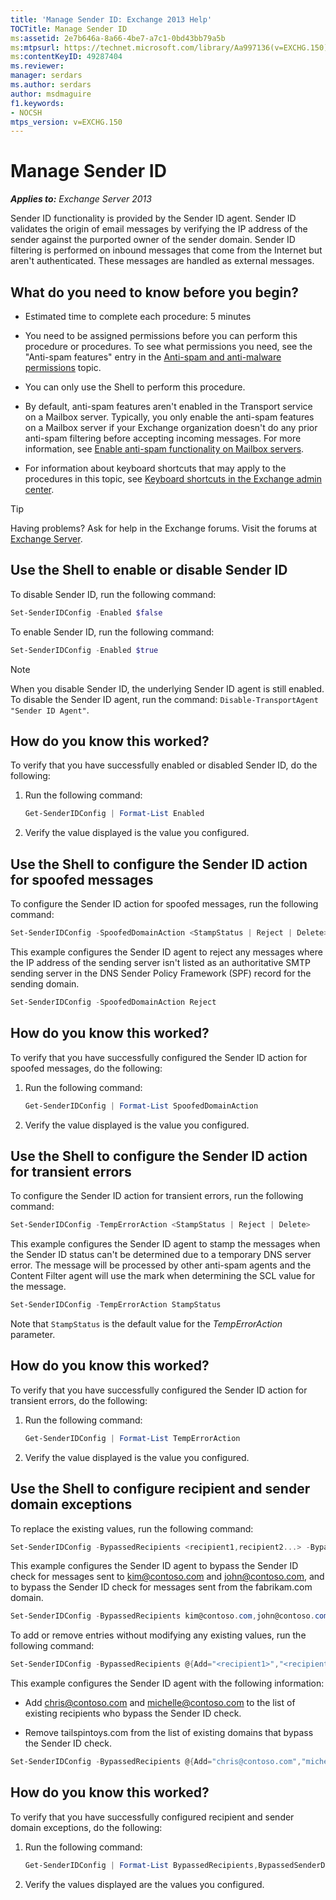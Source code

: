 ```yaml
---
title: 'Manage Sender ID: Exchange 2013 Help'
TOCTitle: Manage Sender ID
ms:assetid: 2e7b646a-8a66-4be7-a7c1-0bd43bb79a5b
ms:mtpsurl: https://technet.microsoft.com/library/Aa997136(v=EXCHG.150)
ms:contentKeyID: 49287404
ms.reviewer: 
manager: serdars
ms.author: serdars
author: msdmaguire
f1.keywords:
- NOCSH
mtps_version: v=EXCHG.150
---
```


# Manage Sender ID

_**Applies to:** Exchange Server 2013_

Sender ID functionality is provided by the Sender ID agent. Sender ID validates the origin of email messages by verifying the IP address of the sender against the purported owner of the sender domain. Sender ID filtering is performed on inbound messages that come from the Internet but aren't authenticated. These messages are handled as external messages.

## What do you need to know before you begin?

- Estimated time to complete each procedure: 5 minutes

- You need to be assigned permissions before you can perform this procedure or procedures. To see what permissions you need, see the "Anti-spam features" entry in the [Anti-spam and anti-malware permissions](anti-spam-and-anti-malware-permissions-exchange-2013-help.md) topic.

- You can only use the Shell to perform this procedure.

- By default, anti-spam features aren't enabled in the Transport service on a Mailbox server. Typically, you only enable the anti-spam features on a Mailbox server if your Exchange organization doesn't do any prior anti-spam filtering before accepting incoming messages. For more information, see [Enable anti-spam functionality on Mailbox servers](enable-anti-spam-functionality-on-mailbox-servers-exchange-2013-help.md).

- For information about keyboard shortcuts that may apply to the procedures in this topic, see [Keyboard shortcuts in the Exchange admin center](keyboard-shortcuts-in-the-exchange-admin-center-2013-help.md).

> [!TIP]
> Having problems? Ask for help in the Exchange forums. Visit the forums at [Exchange Server](https://social.technet.microsoft.com/forums/office/home?category=exchangeserver).

## Use the Shell to enable or disable Sender ID

To disable Sender ID, run the following command:

```powershell
Set-SenderIDConfig -Enabled $false
```

To enable Sender ID, run the following command:

```powershell
Set-SenderIDConfig -Enabled $true
```

> [!NOTE]
> When you disable Sender ID, the underlying Sender ID agent is still enabled. To disable the Sender ID agent, run the command: <CODE>Disable-TransportAgent "Sender ID Agent"</CODE>.

## How do you know this worked?

To verify that you have successfully enabled or disabled Sender ID, do the following:

1. Run the following command:

   ```powershell
   Get-SenderIDConfig | Format-List Enabled
   ```

2. Verify the value displayed is the value you configured.

## Use the Shell to configure the Sender ID action for spoofed messages

To configure the Sender ID action for spoofed messages, run the following command:

```powershell
Set-SenderIDConfig -SpoofedDomainAction <StampStatus | Reject | Delete>
```

This example configures the Sender ID agent to reject any messages where the IP address of the sending server isn't listed as an authoritative SMTP sending server in the DNS Sender Policy Framework (SPF) record for the sending domain.

```powershell
Set-SenderIDConfig -SpoofedDomainAction Reject
```

## How do you know this worked?

To verify that you have successfully configured the Sender ID action for spoofed messages, do the following:

1. Run the following command:

   ```powershell
   Get-SenderIDConfig | Format-List SpoofedDomainAction
   ```

2. Verify the value displayed is the value you configured.

## Use the Shell to configure the Sender ID action for transient errors

To configure the Sender ID action for transient errors, run the following command:

```powershell
Set-SenderIDConfig -TempErrorAction <StampStatus | Reject | Delete>
```

This example configures the Sender ID agent to stamp the messages when the Sender ID status can't be determined due to a temporary DNS server error. The message will be processed by other anti-spam agents and the Content Filter agent will use the mark when determining the SCL value for the message.

```powershell
Set-SenderIDConfig -TempErrorAction StampStatus
```

Note that `StampStatus` is the default value for the *TempErrorAction* parameter.

## How do you know this worked?

To verify that you have successfully configured the Sender ID action for transient errors, do the following:

1. Run the following command:

   ```powershell
   Get-SenderIDConfig | Format-List TempErrorAction
   ```

2. Verify the value displayed is the value you configured.

## Use the Shell to configure recipient and sender domain exceptions

To replace the existing values, run the following command:

```powershell
Set-SenderIDConfig -BypassedRecipients <recipient1,recipient2...> -BypassedSenderDomains <domain1,domain2...>
```

This example configures the Sender ID agent to bypass the Sender ID check for messages sent to kim@contoso.com and john@contoso.com, and to bypass the Sender ID check for messages sent from the fabrikam.com domain.

```powershell
Set-SenderIDConfig -BypassedRecipients kim@contoso.com,john@contoso.com -BypassedSenderDomains fabrikam.com
```

To add or remove entries without modifying any existing values, run the following command:

```powershell
Set-SenderIDConfig -BypassedRecipients @{Add="<recipient1>","<recipient2>"...; Remove="<recipient1>","<recipient2>"...} -BypassedSenderDomains @{Add="<domain1>","<domain2>"...; Remove="<domain1>","<domain2>"...}
```

This example configures the Sender ID agent with the following information:

- Add chris@contoso.com and michelle@contoso.com to the list of existing recipients who bypass the Sender ID check.

- Remove tailspintoys.com from the list of existing domains that bypass the Sender ID check.

```powershell
Set-SenderIDConfig -BypassedRecipients @{Add="chris@contoso.com","michelle@contoso.com"} -BypassedSenderDomains @{Remove="tailspintoys.com"}
```

## How do you know this worked?

To verify that you have successfully configured recipient and sender domain exceptions, do the following:

1. Run the following command:

   ```powershell
   Get-SenderIDConfig | Format-List BypassedRecipients,BypassedSenderDomains
   ```

2. Verify the values displayed are the values you configured.
